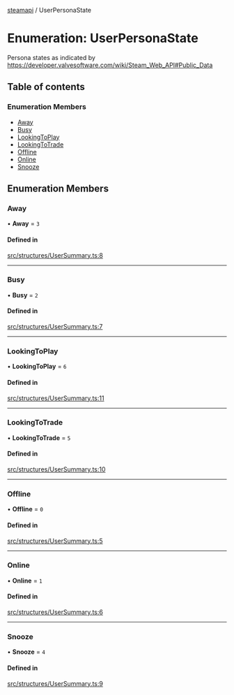[steamapi](../README.md) / UserPersonaState

# Enumeration: UserPersonaState

Persona states as indicated by https://developer.valvesoftware.com/wiki/Steam_Web_API#Public_Data

## Table of contents

### Enumeration Members

- [Away](UserPersonaState.md#away)
- [Busy](UserPersonaState.md#busy)
- [LookingToPlay](UserPersonaState.md#lookingtoplay)
- [LookingToTrade](UserPersonaState.md#lookingtotrade)
- [Offline](UserPersonaState.md#offline)
- [Online](UserPersonaState.md#online)
- [Snooze](UserPersonaState.md#snooze)

## Enumeration Members

### Away

• **Away** = ``3``

#### Defined in

[src/structures/UserSummary.ts:8](https://github.com/xDimGG/node-steamapi/blob/b7dfdb7/src/structures/UserSummary.ts#L8)

___

### Busy

• **Busy** = ``2``

#### Defined in

[src/structures/UserSummary.ts:7](https://github.com/xDimGG/node-steamapi/blob/b7dfdb7/src/structures/UserSummary.ts#L7)

___

### LookingToPlay

• **LookingToPlay** = ``6``

#### Defined in

[src/structures/UserSummary.ts:11](https://github.com/xDimGG/node-steamapi/blob/b7dfdb7/src/structures/UserSummary.ts#L11)

___

### LookingToTrade

• **LookingToTrade** = ``5``

#### Defined in

[src/structures/UserSummary.ts:10](https://github.com/xDimGG/node-steamapi/blob/b7dfdb7/src/structures/UserSummary.ts#L10)

___

### Offline

• **Offline** = ``0``

#### Defined in

[src/structures/UserSummary.ts:5](https://github.com/xDimGG/node-steamapi/blob/b7dfdb7/src/structures/UserSummary.ts#L5)

___

### Online

• **Online** = ``1``

#### Defined in

[src/structures/UserSummary.ts:6](https://github.com/xDimGG/node-steamapi/blob/b7dfdb7/src/structures/UserSummary.ts#L6)

___

### Snooze

• **Snooze** = ``4``

#### Defined in

[src/structures/UserSummary.ts:9](https://github.com/xDimGG/node-steamapi/blob/b7dfdb7/src/structures/UserSummary.ts#L9)
